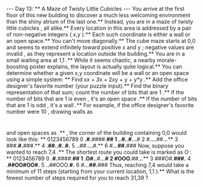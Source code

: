 --- Day 13: ** A Maze of Twisty Little Cubicles ---
You arrive at the first floor of this new building to discover a much less welcoming environment than the shiny atrium of the last one.**  Instead, you are in a maze of
twisty little cubicles
, all alike.**
Every location in this area is addressed by a pair of non-negative integers (
x,y
).** Each such coordinate is either a wall or an open space.** You can't move diagonally.** The cube maze starts at
0,0
and seems to extend infinitely toward
positive
x
and
y
; negative values are
invalid
, as they represent a location outside the building.** You are in a small waiting area at
1,1
.**
While it seems chaotic, a nearby morale-boosting poster explains, the layout is actually quite logical.** You can determine whether a given
x,y
coordinate will be a wall or an open space using a simple system: **
Find
x*x + 3*x + 2*x*y + y + y*y
.**
Add the office designer's favorite number (your puzzle input).**
Find the
binary representation
of that sum; count the
number
of
bits
that are
1
.**
If the number of bits that are
1
is
even
, it's an
open space
.**
If the number of bits that are
1
is
odd
, it's a
wall
.**
For example, if the office designer's favorite number were
10
, drawing walls as
#
and open spaces as
.**
, the corner of the building containing
0,0
would look like this: **
0123456789
0 .**#.**####.**##
1 .**.**#.**.**#.**.**.**#
2 #.**.**.**.**##.**.**.**
3 ###.**#.**###.**
4 .**##.**.**#.**.**#.**
5 .**.**##.**.**.**.**#.**
6 #.**.**.**##.**###
Now, suppose you wanted to reach
7,4
.** The shortest route you could take is marked as
O
: **
0123456789
0 .**#.**####.**##
1 .**O#.**.**#.**.**.**#
2 #OOO.**##.**.**.**
3 ###O#.**###.**
4 .**##OO#OO#.**
5 .**.**##OOO.**#.**
6 #.**.**.**##.**###
Thus, reaching
7,4
would take a minimum of
11
steps (starting from your current location,
1,1
).**
What is the
fewest number of steps required
for you to reach
31,39
?
